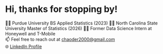 # Hi, thanks for stopping by!

👨‍🎓 Purdue University BS Applied Statistics (2023)
👨‍🎓 North Carolina State University Master of Statistics (2026)
👨‍💼 Former Data Science Intern at Honeywell and T-Mobile  
📫 Feel free to reach out at chaoder2000@gmail.com  
🌐 [LinkedIn Profile](https://www.linkedin.com/in/derekchao/)

